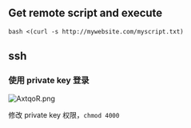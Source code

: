 ## Get remote script and execute

`bash <(curl -s http://mywebsite.com/myscript.txt)`

## ssh

### 使用 private key 登录

![AxtqoR.png](https://s2.ax1x.com/2019/04/16/AxtqoR.png)

修改 private key 权限，`chmod 4000`
